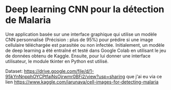# Deep learning CNN pour la détection de Malaria

Une application basée sur une interface graphique qui utilise un modèle CNN personnalisé (Précision : plus de 95%) pour prédire si une image cellulaire téléchargée est parasitée ou non infectée. Initialement, un modèle de deep learning a été entraîné et testé dans Google Colab en utilisant le jeu de données obtenu de Kaggle. Ensuite, pour lui donner une interface utilisateur, le module tkinter en Python est utilisé.

Dataset: https://drive.google.com/file/d/1-95kYnNnpphOYCPtfaiNsOjrwmr0BFi2/view?usp=sharing que j'ai eu via ce lien https://www.kaggle.com/iarunava/cell-images-for-detecting-malaria


